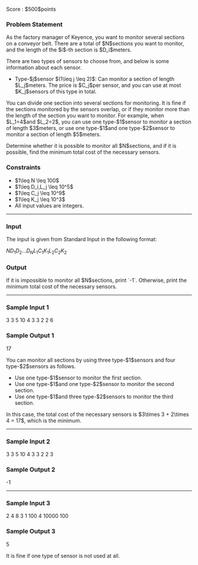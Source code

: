 
<div>

<span>

<span>

<p>
Score : $500$points
</p>

<div>

<section>

### **Problem Statement**

<p>
As the factory manager of Keyence, you want to monitor several sections on a conveyor belt. There are a total of $N$sections you want to monitor, and the length of the $i$-th section is $D_i$meters.
</p>

<p>
There are two types of sensors to choose from, and below is some information about each sensor.
</p>

<ul>

<li>
Type-$j$sensor $(1\leq j \leq 2)$: Can monitor a section of length $L_j$meters.
The price is $C_j$per sensor, and you can use at most $K_j$sensors of this type in total.
</li>

</ul>

<p>
You can divide one section into several sections for monitoring.
It is fine if the sections monitored by the sensors overlap, or if they monitor more than the length of the section you want to monitor.
For example, when $L_1=4$and $L_2=2$, you can use one type-$1$sensor to monitor a section of length $3$meters, or use one type-$1$and one type-$2$sensor to monitor a section of length $5$meters.
</p>

<p>
Determine whether it is possible to monitor all $N$sections, and if it is possible, find the minimum total cost of the necessary sensors.
</p>

</section>

</div>

<div>

<section>

### **Constraints**

<ul>

<li>
$1\leq N \leq 100$
</li>

<li>
$1\leq D_i,L_j \leq 10^5$
</li>

<li>
$1\leq C_j \leq 10^9$
</li>

<li>
$1\leq K_j \leq 10^3$
</li>

<li>
All input values are integers.
</li>

</ul>

</section>

</div>

---

<div>

<div>

<section>

### **Input**

<p>
The input is given from Standard Input in the following format:
</p>

<div>

$N$$D_1$$D_2$$\dots$$D_N$$L_1$$C_1$$K_1$$L_2$$C_2$$K_2$
</div>

</section>

</div>

<div>

<section>

### **Output**

<p>
If it is impossible to monitor all $N$sections, print `-1`. Otherwise, print the minimum total cost of the necessary sensors.
</p>

</section>

</div>

</div>

---

<div>

<section>

### **Sample Input 1**

<div>

3
3 5 10
4 3 3
2 2 6

</div>

</section>

</div>

<div>

<section>

### **Sample Output 1**

<div>

17

</div>

<p>
You can monitor all sections by using three type-$1$sensors and four type-$2$sensors as follows.
</p>

<ul>

<li>
Use one type-$1$sensor to monitor the first section.
</li>

<li>
Use one type-$1$and one type-$2$sensor to monitor the second section.
</li>

<li>
Use one type-$1$and three type-$2$sensors to monitor the third section.
</li>

</ul>

<p>
In this case, the total cost of the necessary sensors is $3\times 3 + 2\times 4 = 17$, which is the minimum.
</p>

</section>

</div>

---

<div>

<section>

### **Sample Input 2**

<div>

3
3 5 10
4 3 3
2 2 3

</div>

</section>

</div>

<div>

<section>

### **Sample Output 2**

<div>

-1

</div>

</section>

</div>

---

<div>

<section>

### **Sample Input 3**

<div>

2
4 8
3 1 100
4 10000 100

</div>

</section>

</div>

<div>

<section>

### **Sample Output 3**

<div>

5

</div>

<p>
It is fine if one type of sensor is not used at all.
</p>

</section>

</div>

</span>

</span>

</div>
